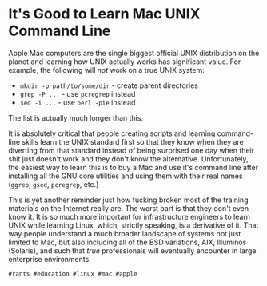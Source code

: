 # It's Good to Learn Mac UNIX Command Line

Apple Mac computers are the single biggest official UNIX distribution on
the planet and learning how UNIX actually works has significant value.
For example, the following will *not* work on a true UNIX system:

* `mkdir -p path/to/some/dir` - create parent directories
* `grep -P ...` - use `pcregrep` instead
* `sed -i ...` - use `perl -pie` instead

The list is actually much longer than this.

It is absolutely critical that people creating scripts and learning
command-line skills learn the UNIX standard first so that they know when
they are diverting from that standard instead of being surprised one day
when their shit just doesn't work and they don't know the alternative.
Unfortunately, the easiest way to learn this is to buy a Mac and use
it's command line after installing all the GNU core utilities and using
them with their real names (`ggrep`, `gsed`, `pcregrep`, etc.)

This is yet another reminder just how fucking broken most of the
training materials on the Internet really are. The worst part is that
they don't even know it. It is so much more important for infrastructure
engineers to learn UNIX while learning Linux, which, strictly speaking,
is a derivative of it. That way people understand a much broader
landscape of systems not just limited to Mac, but also including all of
the BSD variations, AIX, Illuminos (Solaris), and such that *true*
professionals will eventually encounter in large enterprise environments.

    #rants #education #linux #mac #apple
